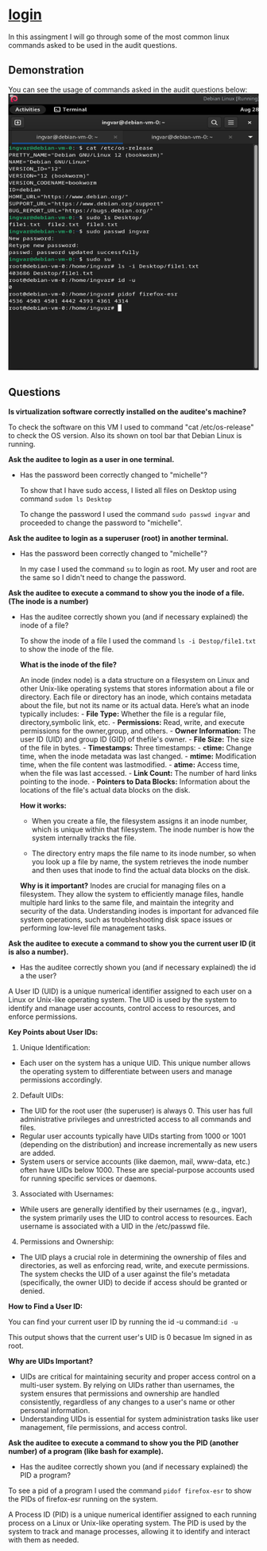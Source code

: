 # [login](https://github.com/01-edu/public/tree/master/subjects/login/audit)

In this assingment I will go through some of the most common linux commands asked to be used in the audit questions.

## Demonstration

You can see the usage of commands asked in the audit questions below:
![screen](pics/screen.png)

## Questions



**Is virtualization software correctly installed on the auditee's machine?**

To check the software on this VM I used to command "cat /etc/os-release" to check the OS version. Also its shown on tool bar that Debian Linux is running.

**Ask the auditee to login as a user in one terminal.**
- Has the password been correctly changed to "michelle"?

    To show that I have sudo access, I listed all files on Desktop using command ```sudom ls Desktop```

    To change the password I used the command ```sudo passwd ingvar``` and proceeded to change the password to "michelle".

**Ask the auditee to login as a superuser (root) in another terminal.**
- Has the password been correctly changed to "michelle"?

    In my case I used the command ```su``` to login as root. My user and root are the same so I didn't need to change the password.

**Ask the auditee to execute a command to show you the inode of a file. (The inode is a number)**
- Has the auditee correctly shown you (and if necessary explained) the inode of a file?

    To show the inode of a file I used the command ```ls -i Destop/file1.txt``` to show the inode of the file.

    **What is the inode of the file?**

    An inode (index node) is a data structure on a filesystem on Linux and other Unix-like operating systems that stores information about a file or directory. Each file or directory has an inode, which contains metadata about the file, but not its name or its actual data. Here’s what an inode typically includes:
        - **File Type:** Whether the file is a regular file, directory,symbolic link, etc.
        - **Permissions:** Read, write, and execute permissions for the owner,group, and others.
        - **Owner Information:** The user ID (UID) and group ID (GID) of thefile's owner.
        - **File Size:** The size of the file in bytes.
        - **Timestamps:** Three timestamps:
            - **ctime:** Change time, when the inode metadata was last changed.
            - **mtime:** Modification time, when the file content was lastmodified.
            - **atime:** Access time, when the file was last accessed.
            - **Link Count:** The number of hard links pointing to the inode.
            - **Pointers to Data Blocks:** Information about the locations of the file's actual data blocks on the disk.

    **How it works:**
    - When you create a file, the filesystem assigns it an inode number, which is unique within that filesystem. The inode number is how the system internally tracks the file.
        
    - The directory entry maps the file name to its inode number, so when you look up a file by name, the system retrieves the inode number and then uses that inode to find the actual data blocks on the disk.
    
    **Why is it important?**
    Inodes are crucial for managing files on a filesystem. They allow the system to efficiently manage files, handle multiple hard links to the same file, and maintain the integrity and security of the data. Understanding inodes is important for advanced file system operations, such as troubleshooting disk space issues or performing low-level file management tasks.

**Ask the auditee to execute a command to show you the current user ID (it is also a number).**
- Has the auditee correctly shown you (and if necessary explained) the id a the user?

A User ID (UID) is a unique numerical identifier assigned to each user on a Linux or Unix-like operating system. The UID is used by the system to identify and manage user accounts, control access to resources, and enforce permissions.

**Key Points about User IDs:**
1. Unique Identification:

- Each user on the system has a unique UID. This unique number allows the operating system to differentiate between users and manage permissions accordingly.

2. Default UIDs:

- The UID for the root user (the superuser) is always 0. This user has full administrative privileges and unrestricted access to all commands and files.
- Regular user accounts typically have UIDs starting from 1000 or 1001 (depending on the distribution) and increase incrementally as new users are added.
- System users or service accounts (like daemon, mail, www-data, etc.) often have UIDs below 1000. These are special-purpose accounts used for running specific services or daemons.

3. Associated with Usernames:

- While users are generally identified by their usernames (e.g., ingvar), the system primarily uses the UID to control access to resources. Each username is associated with a UID in the /etc/passwd file.

4. Permissions and Ownership:

- The UID plays a crucial role in determining the ownership of files and directories, as well as enforcing read, write, and execute permissions. The system checks the UID of a user against the file's metadata (specifically, the owner UID) to decide if access should be granted or denied.

**How to Find a User ID:**

You can find your current user ID by running the id -u command:```id -u```

This output shows that the current user's UID is 0 becasue Im signed in as root.

**Why are UIDs Important?**

- UIDs are critical for maintaining security and proper access control on a multi-user system. By relying on UIDs rather than usernames, the system ensures that permissions and ownership are handled consistently, regardless of any changes to a user's name or other personal information.
- Understanding UIDs is essential for system administration tasks like user management, file permissions, and access control.

**Ask the auditee to execute a command to show you the PID (another number) of a program (like bash for example).** 
- Has the auditee correctly shown you (and if necessary explained) the PID a program?

To see a pid of a program I used the command ```pidof firefox-esr``` to show the PIDs of firefox-esr running on the system.

A Process ID (PID) is a unique numerical identifier assigned to each running process on a Linux or Unix-like operating system. The PID is used by the system to track and manage processes, allowing it to identify and interact with them as needed.